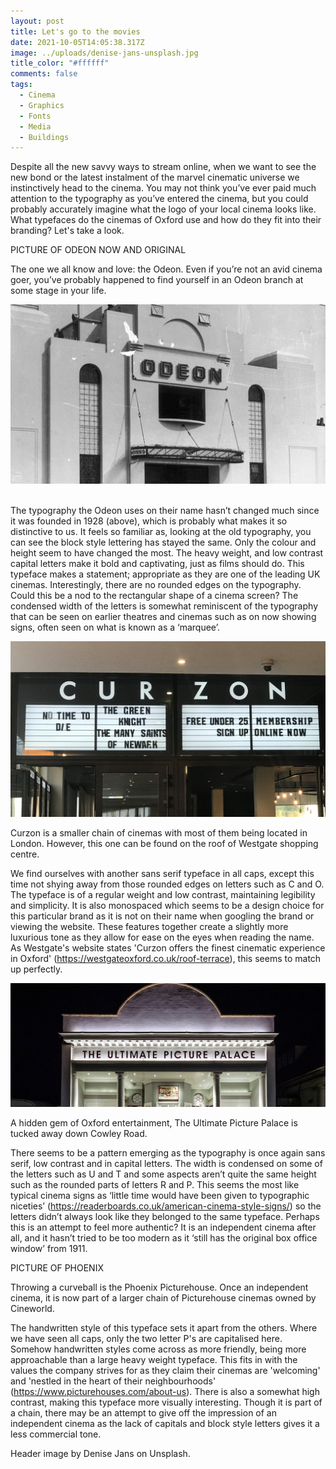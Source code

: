 ```yaml
---
layout: post
title: Let's go to the movies
date: 2021-10-05T14:05:38.317Z
image: ../uploads/denise-jans-unsplash.jpg
title_color: "#ffffff"
comments: false
tags:
  - Cinema
  - Graphics
  - Fonts
  - Media
  - Buildings
---
```

Despite all the new savvy ways to stream online, when we want to see the new bond or the latest instalment of the marvel cinematic universe we instinctively head to the cinema. You may not think you’ve ever paid much attention to the typography as you’ve entered the cinema, but you could probably accurately imagine what the logo of your local cinema looks like. What typefaces do the cinemas of Oxford use and how do they fit into their branding? Let's take a look.

PICTURE OF ODEON NOW AND ORIGINAL

The one we all know and love: the Odeon. Even if you’re not an avid cinema goer, you’ve probably happened to find yourself in an Odeon branch at some stage in your life. 

![Image of the first Odeon cinema. From Birmingham Mail](../uploads/first-odeon.jpg)

\
The typography the Odeon uses on their name hasn’t changed much since it was founded in 1928 (above), which is probably what makes it so distinctive to us. It feels so familiar as, looking at the old typography, you can see the block style lettering has stayed the same. Only the colour and height seem to have changed the most. The heavy weight, and low contrast capital letters make it bold and captivating, just as films should do. This typeface makes a statement; appropriate as they are one of the leading UK cinemas. Interestingly, there are no rounded edges on the typography. Could this be a nod to the rectangular shape of a cinema screen? The condensed width of the letters is somewhat reminiscent of the typography that can be seen on earlier theatres and cinemas such as on now showing signs, often seen on what is known as a ‘marquee’.

![Original image of Curzon cinema in Oxford by Lauren Pine](../uploads/img_8290.jpg)

Curzon is a smaller chain of cinemas with most of them being located in London. However, this one can be found on the roof of Westgate shopping centre. 

We find ourselves with another sans serif typeface in all caps, except this time not shying away from those rounded edges on letters such as C and O. The typeface is of a regular weight and low contrast, maintaining legibility and simplicity. It is also monospaced which seems to be a design choice for this particular brand as it is not on their name when googling the brand or viewing the website. These features together create a slightly more luxurious tone as they allow for ease on the eyes when reading the name. As Westgate's website states 'Curzon offers the finest cinematic experience in Oxford' (<https://westgateoxford.co.uk/roof-terrace>), this seems to match up perfectly.

![Image of the Ultimate Picture Palace in Oxford. From Ultimate Picture Palace website](../uploads/ultime-picture-palace.jpg)

A hidden gem of Oxford entertainment, The Ultimate Picture Palace is tucked away down Cowley Road.

There seems to be a pattern emerging as the typography is once again sans serif, low contrast and in capital letters. The width is condensed on some of the letters such as U and T and some aspects aren’t quite the same height such as the rounded parts of letters R and P. This seems the most like typical cinema signs as ‘little time would have been given to typographic niceties’ (<https://readerboards.co.uk/american-cinema-style-signs/>) so the letters didn’t always look like they belonged to the same typeface. Perhaps this is an attempt to feel more authentic? It is an independent cinema after all, and it hasn’t tried to be too modern as it ‘still has the original box office window’ from 1911.

PICTURE OF PHOENIX

Throwing a curveball is the Phoenix Picturehouse. Once an independent cinema, it is now part of a larger chain of Picturehouse cinemas owned by Cineworld. 

The handwritten style of this typeface sets it apart from the others. Where we have seen all caps, only the two letter P's are capitalised here. Somehow handwritten styles come across as more friendly, being more approachable than a large heavy weight typeface. This fits in with the values the company strives for as they claim their cinemas are 'welcoming' and 'nestled in the heart of their neighbourhoods' (<https://www.picturehouses.com/about-us>). There is also a somewhat high contrast, making this typeface more visually interesting. Though it is part of a chain, there may be an attempt to give off the impression of an independent cinema as the lack of capitals and block style letters gives it a less commercial tone.

Header image by Denise Jans on Unsplash.
